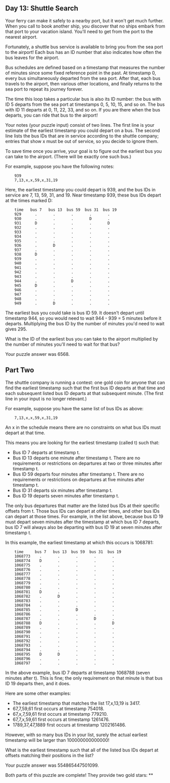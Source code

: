 ## Day 13: Shuttle Search

Your ferry can make it safely to a nearby port, but it won't get much further. When you call to book another ship, you discover that no ships embark from that port to your vacation island. You'll need to get from the port to the nearest airport.

Fortunately, a shuttle bus service is available to bring you from the sea port to the airport! Each bus has an ID number that also indicates how often the bus leaves for the airport.

Bus schedules are defined based on a timestamp that measures the number of minutes since some fixed reference point in the past. At timestamp 0, every bus simultaneously departed from the sea port. After that, each bus travels to the airport, then various other locations, and finally returns to the sea port to repeat its journey forever.

The time this loop takes a particular bus is also its ID number: the bus with ID 5 departs from the sea port at timestamps 0, 5, 10, 15, and so on. The bus with ID 11 departs at 0, 11, 22, 33, and so on. If you are there when the bus departs, you can ride that bus to the airport!

Your notes (your puzzle input) consist of two lines. The first line is your estimate of the earliest timestamp you could depart on a bus. The second line lists the bus IDs that are in service according to the shuttle company; entries that show x must be out of service, so you decide to ignore them.

To save time once you arrive, your goal is to figure out the earliest bus you can take to the airport. (There will be exactly one such bus.)

For example, suppose you have the following notes:

        939
        7,13,x,x,59,x,31,19

Here, the earliest timestamp you could depart is 939, and the bus IDs in service are 7, 13, 59, 31, and 19. Near timestamp 939, these bus IDs depart at the times marked D:

        time   bus 7   bus 13  bus 59  bus 31  bus 19
        929      .       .       .       .       .
        930      .       .       .       D       .
        931      D       .       .       .       D
        932      .       .       .       .       .
        933      .       .       .       .       .
        934      .       .       .       .       .
        935      .       .       .       .       .
        936      .       D       .       .       .
        937      .       .       .       .       .
        938      D       .       .       .       .
        939      .       .       .       .       .
        940      .       .       .       .       .
        941      .       .       .       .       .
        942      .       .       .       .       .
        943      .       .       .       .       .
        944      .       .       D       .       .
        945      D       .       .       .       .
        946      .       .       .       .       .
        947      .       .       .       .       .
        948      .       .       .       .       .
        949      .       D       .       .       .

The earliest bus you could take is bus ID 59. It doesn't depart until timestamp 944, so you would need to wait 944 - 939 = 5 minutes before it departs. Multiplying the bus ID by the number of minutes you'd need to wait gives 295.

What is the ID of the earliest bus you can take to the airport multiplied by the number of minutes you'll need to wait for that bus?

Your puzzle answer was 6568.

## Part Two

The shuttle company is running a contest: one gold coin for anyone that can find the earliest timestamp such that the first bus ID departs at that time and each subsequent listed bus ID departs at that subsequent minute. (The first line in your input is no longer relevant.)

For example, suppose you have the same list of bus IDs as above:

        7,13,x,x,59,x,31,19

An x in the schedule means there are no constraints on what bus IDs must depart at that time.

This means you are looking for the earliest timestamp (called t) such that:

- Bus ID 7 departs at timestamp t.
- Bus ID 13 departs one minute after timestamp t.
There are no requirements or restrictions on departures at two or three minutes after timestamp t.
- Bus ID 59 departs four minutes after timestamp t.
There are no requirements or restrictions on departures at five minutes after timestamp t.
- Bus ID 31 departs six minutes after timestamp t.
- Bus ID 19 departs seven minutes after timestamp t.

The only bus departures that matter are the listed bus IDs at their specific offsets from t. Those bus IDs can depart at other times, and other bus IDs can depart at those times. For example, in the list above, because bus ID 19 must depart seven minutes after the timestamp at which bus ID 7 departs, bus ID 7 will always also be departing with bus ID 19 at seven minutes after timestamp t.

In this example, the earliest timestamp at which this occurs is 1068781:

        time     bus 7   bus 13  bus 59  bus 31  bus 19
        1068773    .       .       .       .       .
        1068774    D       .       .       .       .
        1068775    .       .       .       .       .
        1068776    .       .       .       .       .
        1068777    .       .       .       .       .
        1068778    .       .       .       .       .
        1068779    .       .       .       .       .
        1068780    .       .       .       .       .
        1068781    D       .       .       .       .
        1068782    .       D       .       .       .
        1068783    .       .       .       .       .
        1068784    .       .       .       .       .
        1068785    .       .       D       .       .
        1068786    .       .       .       .       .
        1068787    .       .       .       D       .
        1068788    D       .       .       .       D
        1068789    .       .       .       .       .
        1068790    .       .       .       .       .
        1068791    .       .       .       .       .
        1068792    .       .       .       .       .
        1068793    .       .       .       .       .
        1068794    .       .       .       .       .
        1068795    D       D       .       .       .
        1068796    .       .       .       .       .
        1068797    .       .       .       .       .

In the above example, bus ID 7 departs at timestamp 1068788 (seven minutes after t). This is fine; the only requirement on that minute is that bus ID 19 departs then, and it does.

Here are some other examples:

- The earliest timestamp that matches the list 17,x,13,19 is 3417.
- 67,7,59,61 first occurs at timestamp 754018.
- 67,x,7,59,61 first occurs at timestamp 779210.
- 67,7,x,59,61 first occurs at timestamp 1261476.
- 1789,37,47,1889 first occurs at timestamp 1202161486.

However, with so many bus IDs in your list, surely the actual earliest timestamp will be larger than 100000000000000!

What is the earliest timestamp such that all of the listed bus IDs depart at offsets matching their positions in the list?

Your puzzle answer was 554865447501099.

Both parts of this puzzle are complete! They provide two gold stars: **